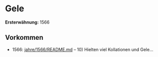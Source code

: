 # Gele

**Ersterwähnung:** 1566

## Vorkommen
- 1566: [jahre/1566/README.md](../jahre/1566/README.md) – 10) Hielten viel Kollationen und Gele...
